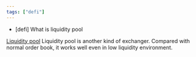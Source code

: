 ```yaml
---
tags: ["defi"]
---
```


- [defi] What is liquidity pool

[Liquidity pool](https://blog.zerion.io/liquidity-pools-8ac8cf8cf230)
Liquidity pool is another kind of exchanger. Compared with normal order book, it works well even in low liquidity environment.
